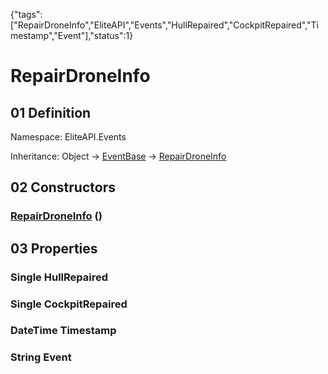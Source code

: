 {"tags":["RepairDroneInfo","EliteAPI","Events","HullRepaired","CockpitRepaired","Timestamp","Event"],"status":1}

# RepairDroneInfo

## 01 Definition

Namespace: <span class='code'>EliteAPI.Events</span>

Inheritance: <span class='code'>Object</span> → <span class='code'>[EventBase](../../EliteAPI/Events/EventBase.html)</span> → <span class='code'>[RepairDroneInfo](../../EliteAPI/Events/RepairDroneInfo.html)</span>

## 02 Constructors

### <span class='code'>[RepairDroneInfo](../../EliteAPI/Events/RepairDroneInfo.html)</span> ()

## 03 Properties

### <span class='code'>Single</span> HullRepaired

### <span class='code'>Single</span> CockpitRepaired

### <span class='code'>DateTime</span> Timestamp

### <span class='code'>String</span> Event

